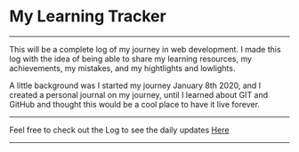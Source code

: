 # My Learning Tracker
---

This will be a complete log of my journey in web development. I made this log with the idea of being able to share my learning resources, my achievements, my mistakes, and my hightlights and lowlights.

A little background was I started my journey January 8th 2020, and I created a personal journal on my journey, until I learned about GIT and GitHub and thought this would be a cool place to have it live forever.

----

Feel free to check out the Log to see the daily updates [Here][1]

----

[1]:https://github.com/Jrsmithz/Front-End-Developer-tracker/blob/master/log.md
### 